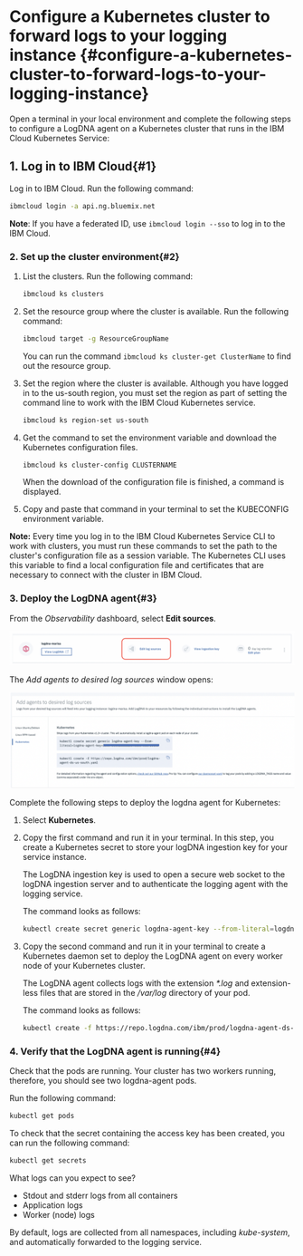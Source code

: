 # Configure a Kubernetes cluster to forward logs to your logging instance {#configure-a-kubernetes-cluster-to-forward-logs-to-your-logging-instance}

Open a terminal in your local environment and complete the following steps to configure a LogDNA agent on a Kubernetes cluster that runs in the IBM Cloud Kubernetes Service:

## 1. Log in to IBM Cloud{#1}

Log in to IBM Cloud. Run the following command:

```bash
ibmcloud login -a api.ng.bluemix.net
```

**Note**: If you have a federated ID, use `ibmcloud login --sso` to log in to the IBM Cloud.

### 2. Set up the cluster environment{#2}

1. List the clusters. Run the following command:

    ```bash
    ibmcloud ks clusters
    ```

2. Set the resource group where the cluster is available. Run the following command:

    ```bash
    ibmcloud target -g ResourceGroupName
    ```

    You can run the command `ibmcloud ks cluster-get ClusterName` to find out the resource group.

3. Set the region where the cluster is available. Although you have logged in to the us-south region, you must set the region as part of setting the command line to work with the IBM Cloud Kubernetes service.

    ```bash
    ibmcloud ks region-set us-south
    ```

4. Get the command to set the environment variable and download the Kubernetes configuration files.

    ```bash
    ibmcloud ks cluster-config CLUSTERNAME
    ```
    When the download of the configuration file is finished, a command is displayed.

5. Copy and paste that command in your terminal to set the KUBECONFIG environment variable.

**Note:** Every time you log in to the IBM Cloud Kubernetes Service CLI to work with clusters, you must run these commands to set the path to the cluster's configuration file as a session variable. The Kubernetes CLI uses this variable to find a local configuration file and certificates that are necessary to connect with the cluster in IBM Cloud.

### 3. Deploy the LogDNA agent{#3}

From the _Observability_ dashboard, select **Edit sources**.

![ ](images/logdna_img13.png)

The _Add agents to desired log sources_ window opens:

![ ](images/logdna_img13a.png)

Complete the following steps to deploy the logdna agent for Kubernetes:

1. Select **Kubernetes**.

2. Copy the first command and run it in your terminal. In this step, you create a Kubernetes secret to store your logDNA ingestion key for your service instance.

    The LogDNA ingestion key is used to open a secure web socket to the logDNA ingestion server and to authenticate the logging agent with the logging service.

    The command looks as follows:

    ```bash
    kubectl create secret generic logdna-agent-key --from-literal=logdna-agent-key=<logDNA_ingestion_key>
    ```

3. Copy the second command and run it in your terminal to create a Kubernetes daemon set to deploy the LogDNA agent on every worker node of your Kubernetes cluster.

    The LogDNA agent collects logs with the extension _*.log_ and extension-less files that are stored in the _/var/log_ directory of your pod.

    The command looks as follows:

    ```bash
    kubectl create -f https://repo.logdna.com/ibm/prod/logdna-agent-ds-us-south.yaml
    ```

### 4. Verify that the LogDNA agent is running{#4}

Check that the pods are running. Your cluster has two workers running, therefore, you should see two logdna-agent pods.

Run the following command:

```bash
kubectl get pods
```

To check that the secret containing the access key has been created, you can run the following command:

```bash
kubectl get secrets
```

What logs can you expect to see?

* Stdout and stderr logs from all containers
* Application logs
* Worker (node) logs

By default, logs are collected from all namespaces, including _kube-system_, and automatically forwarded to the logging service.
